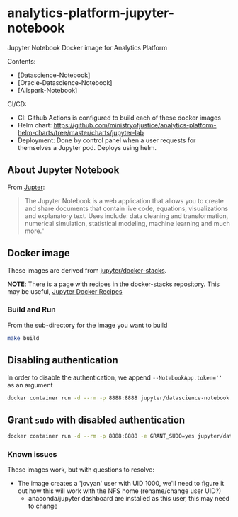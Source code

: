 # analytics-platform-jupyter-notebook

Jupyter Notebook Docker image for Analytics Platform

Contents:

- [Datascience-Notebook]
- [Oracle-Datascience-Notebook]
- [Allspark-Notebook]

CI/CD:

- CI: Github Actions is configured to build each of these docker images 
- Helm chart: <https://github.com/ministryofjustice/analytics-platform-helm-charts/tree/master/charts/jupyter-lab>
- Deployment: Done by control panel when a user requests for themselves a Jupyter pod. Deploys using helm.

## About Jupyter Notebook

From [Jupter](http://jupyter.org):

> The Jupyter Notebook is a web application that allows you to create and share documents that contain live code, equations,
> visualizations and explanatory text. Uses include: data cleaning and transformation, numerical simulation, statistical
> modeling, machine learning and much more."

## Docker image

These images are derived from [jupyter/docker-stacks](https://github.com/jupyter/docker-stacks/blob/master/README.md).

**NOTE**: There is a page with recipes in the docker-stacks repository. This may be useful, [Jupyter Docker Recipes](https://github.com/jupyter/docker-stacks/wiki/Docker-Recipes)

### Build and Run

From the sub-directory for the image you want to build

```bash
make build
```

## Disabling authentication

In order to disable the authentication, we append `--NotebookApp.token=''` as an argument

```bash
docker container run -d --rm -p 8888:8888 jupyter/datascience-notebook start.sh jupyter lab --NotebookApp.token=''
```

## Grant `sudo` with disabled authentication

```bash
docker container run -d --rm -p 8888:8888 -e GRANT_SUDO=yes jupyter/datascience-notebook start.sh jupyter lab --NotebookApp.token=''
```

### Known issues

These images work, but with questions to resolve:

- The image creates a 'jovyan' user with UID 1000, we'll need to figure it out how this will work with the NFS home (rename/change user UID?)
  - anaconda/jupyter dashboard are installed as this user, this may need to change
